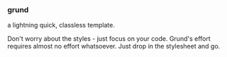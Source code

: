 ### grund
a lightning quick, classless template.

Don't worry about the styles - just focus on your code.
Grund's effort requires almost no effort whatsoever. Just drop in the stylesheet and go.
